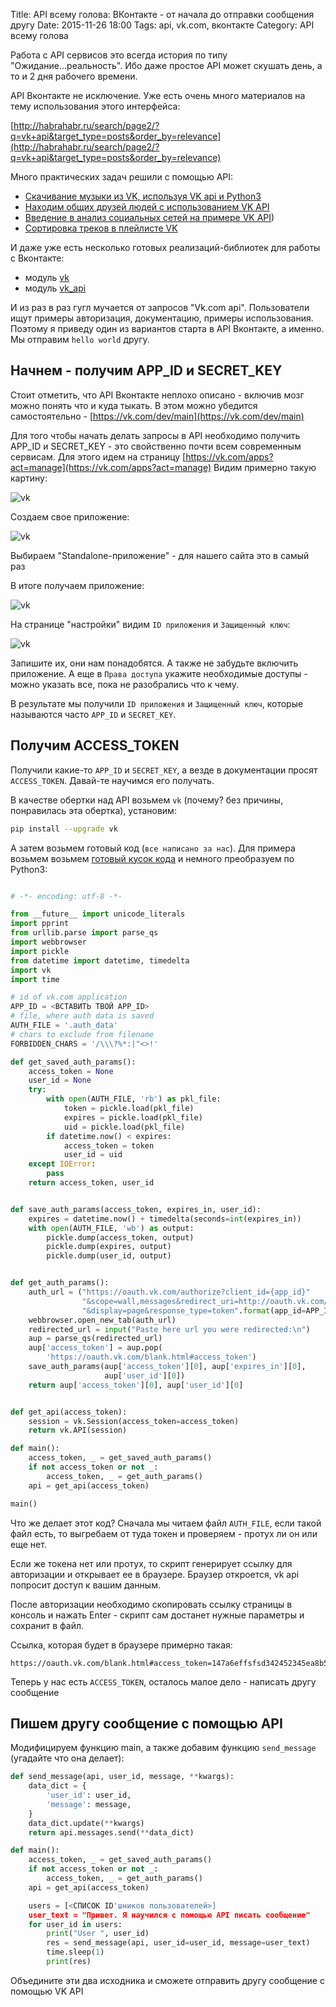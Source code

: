 Title: API всему голова: ВКонтакте - от начала до отправки сообщения другу
Date: 2015-11-26 18:00
Tags: api, vk.com, вконтакте
Category: API всему голова

Работа с API сервисов это всегда история по типу "Ожидание...реальность". Ибо даже простое API может скушать день, а то и 2 дня рабочего времени. 

API Вконтакте не исключение. Уже есть очень много материалов на тему использования этого интерфейса:

[http://habrahabr.ru/search/page2/?q=vk+api&target_type=posts&order_by=relevance](http://habrahabr.ru/search/page2/?q=vk+api&target_type=posts&order_by=relevance) 

Много практических задач решили с помощью API:

- [Скачивание музыки из VK, используя VK api и Python3](http://habrahabr.ru/post/266671/) 
- [Находим общих друзей людей с использованием VK API](http://habrahabr.ru/post/212405/) 
- [Введение в анализ социальных сетей на примере VK API](http://habrahabr.ru/company/hh/blog/263313/))
- [Сортировка треков в плейлисте VK](http://habrahabr.ru/post/183408/)

И даже уже есть несколько готовых реализаций-библиотек для работы с Вконтакте:

- модуль [vk](https://github.com/dimka665/vk)
- модуль [vk_api](https://github.com/python273/vk_api) 

И из раз в раз гугл мучается от запросов "Vk.com api". Пользователи ищут примеры авторизация, документацию, примеры использования. 
Поэтому я приведу один из вариантов старта в API Вконтакте, а именно. Мы отправим `hello world` другу.

Начнем - получим APP_ID и SECRET_KEY
---------------------------------------

Стоит отметить, что API Вконтакте неплохо описано - включив мозг можно понять что и куда тыкать. 
В этом можно убедится самостоятельно - [https://vk.com/dev/main](https://vk.com/dev/main)

Для того чтобы начать делать запросы в API необходимо получить APP_ID и SECRET_KEY - это свойственно почти всем современным сервисам.
Для этого идем на страницу [https://vk.com/apps?act=manage](https://vk.com/apps?act=manage)
Видим примерно такую картину:

![vk](http://old.pynsk.ru/images/posts/vk_api_post_1.png)

Создаем свое приложение:

![vk](http://old.pynsk.ru/images/posts/vk_api_post_2.png)

Выбираем "Standalone-приложение" - для нашего сайта это в самый раз

В итоге получаем приложение:

![vk](http://old.pynsk.ru/images/posts/vk_api_post_3.png)

На странице "настройки" видим `ID приложения` и `Защищенный ключ`:

![vk](http://old.pynsk.ru/images/posts/vk_api_post_4.png)

Запишите их, они нам понадобятся. 
А также не забудьте включить приложение.
А еще в `Права доступа` укажите необходимые доступы - можно указать все, пока не разобрались что к чему.

В результате мы получили `ID приложения` и `Защищенный ключ`, которые называются часто `APP_ID` и `SECRET_KEY`.


Получим ACCESS_TOKEN
-------------------------------

Получили какие-то `APP_ID` и `SECRET_KEY`, а везде в документации просят `ACCESS_TOKEN`. 
Давай-те научимся его получать.  

В качестве обертки над API возьмем `vk` (почему? без причины, понравилась эта обертка), установим:

```bash
pip install --upgrade vk
```

А затем возьмем готовый код (`все написано за нас`).
Для примера возьмем возьмем [готовый кусок кода](https://gist.github.com/st4lk/4708673) и немного преобразуем по Python3:

```python

# -*- encoding: utf-8 -*-

from __future__ import unicode_literals
import pprint
from urllib.parse import parse_qs
import webbrowser
import pickle
from datetime import datetime, timedelta
import vk
import time

# id of vk.com application
APP_ID = <ВСТАВИТЬ ТВОЙ APP_ID>
# file, where auth data is saved
AUTH_FILE = '.auth_data'
# chars to exclude from filename
FORBIDDEN_CHARS = '/\\\?%*:|"<>!'

def get_saved_auth_params():
    access_token = None
    user_id = None
    try:
        with open(AUTH_FILE, 'rb') as pkl_file:
            token = pickle.load(pkl_file)
            expires = pickle.load(pkl_file)
            uid = pickle.load(pkl_file)
        if datetime.now() < expires:
            access_token = token
            user_id = uid
    except IOError:
        pass
    return access_token, user_id


def save_auth_params(access_token, expires_in, user_id):
    expires = datetime.now() + timedelta(seconds=int(expires_in))
    with open(AUTH_FILE, 'wb') as output:
        pickle.dump(access_token, output)
        pickle.dump(expires, output)
        pickle.dump(user_id, output)


def get_auth_params():
    auth_url = ("https://oauth.vk.com/authorize?client_id={app_id}"
                "&scope=wall,messages&redirect_uri=http://oauth.vk.com/blank.html"
                "&display=page&response_type=token".format(app_id=APP_ID))
    webbrowser.open_new_tab(auth_url)
    redirected_url = input("Paste here url you were redirected:\n")
    aup = parse_qs(redirected_url)
    aup['access_token'] = aup.pop(
        'https://oauth.vk.com/blank.html#access_token')
    save_auth_params(aup['access_token'][0], aup['expires_in'][0],
                     aup['user_id'][0])
    return aup['access_token'][0], aup['user_id'][0]


def get_api(access_token):
    session = vk.Session(access_token=access_token)
    return vk.API(session)

def main():
    access_token, _ = get_saved_auth_params()
    if not access_token or not _:
        access_token, _ = get_auth_params()
    api = get_api(access_token)

main()

```

Что же делает этот код? Сначала мы читаем файл `AUTH_FILE`, если такой файл есть, то выгребаем от туда токен и проверяем - протух ли он или еще нет.

Если же токена нет или протух, то скрипт генерирует ссылку для авторизации и открывает ее в браузере. 
Браузер откроется, vk api попросит доступ к вашим данным. 

После авторизации необходимо скопировать ссылку страницы в консоль и нажать Enter - скрипт сам достанет нужные параметры и сохранит в файл.

Ссылка, которая будет в браузере примерно такая:

```
https://oauth.vk.com/blank.html#access_token=147a6effsfsd342452345ea8b59e03ef0538f20e0a474887bb46299fc99aed4bfsda11c0be900&expires_in=86400&user_id=16932517
```

Теперь у нас есть `ACCESS_TOKEN`, осталось малое дело - написать другу сообщение

Пишем другу сообщение с помощью API
----------------------------------------

Модифицируем функцию main, а также добавим функцию `send_message` (угадайте что она делает):

```python
def send_message(api, user_id, message, **kwargs):
    data_dict = {
        'user_id': user_id,
        'message': message,
    }
    data_dict.update(**kwargs)
    return api.messages.send(**data_dict)

def main():
    access_token, _ = get_saved_auth_params()
    if not access_token or not _:
        access_token, _ = get_auth_params()
    api = get_api(access_token)

    users = [<СПИСОК ID'шников пользователей>]
    user_text = "Привет. Я научился с помощью API писать сообщение"
    for user_id in users:
        print("User ", user_id)
        res = send_message(api, user_id=user_id, message=user_text)
        time.sleep(1)
        print(res)
```


Объедините эти два исходника и сможете отправить другу сообщение с помощью VK API